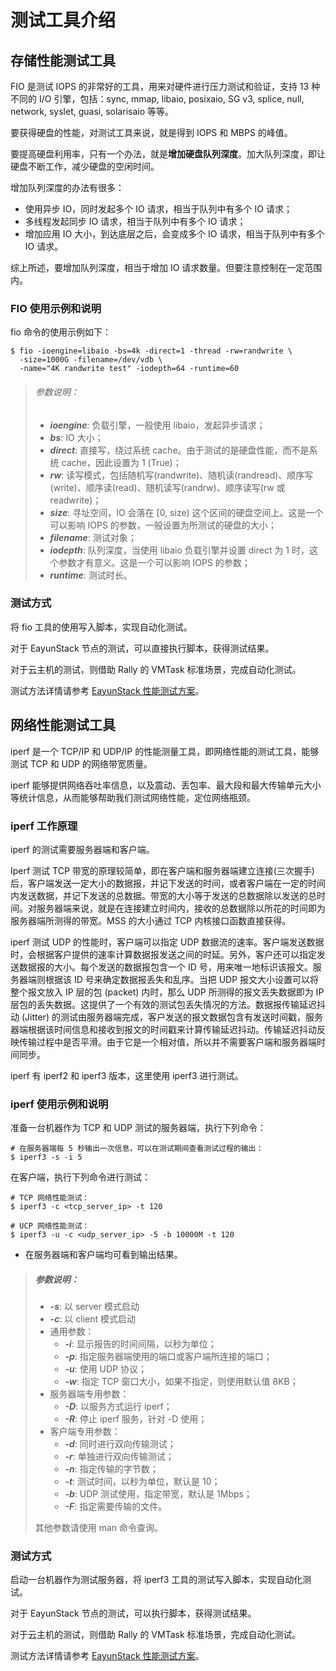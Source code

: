# 测试工具介绍

## 存储性能测试工具

FIO 是测试 IOPS 的非常好的工具，用来对硬件进行压力测试和验证，支持 13 种不同的 I/O 引擎，包括：sync, mmap, libaio, posixaio, SG v3, splice, null, network, syslet, guasi, solarisaio 等等。

要获得硬盘的性能，对测试工具来说，就是得到 IOPS 和 MBPS 的峰值。

要提高硬盘利用率，只有一个办法，就是**增加硬盘队列深度**。加大队列深度，即让硬盘不断工作，减少硬盘的空闲时间。

增加队列深度的办法有很多：

* 使用异步 IO，同时发起多个 IO 请求，相当于队列中有多个 IO 请求；
* 多线程发起同步 IO 请求，相当于队列中有多个 IO 请求；
* 增加应用 IO 大小，到达底层之后，会变成多个 IO 请求，相当于队列中有多个 IO 请求。

综上所述，要增加队列深度，相当于增加 IO 请求数量。但要注意控制在一定范围内。

### FIO 使用示例和说明

fio 命令的使用示例如下：

```
$ fio -ioengine=libaio -bs=4k -direct=1 -thread -rw=randwrite \
  -size=1000G -filename=/dev/vdb \
  -name="4K randwrite test" -iodepth=64 -runtime=60
```

> ###### 参数说明：
> * ***ioengine***: 负载引擎，一般使用 libaio，发起异步请求；
> * ***bs***: IO 大小；
> * ***direct***: 直接写，绕过系统 cache。由于测试的是硬盘性能，而不是系统 cache，因此设置为 1 (True)；
> * ***rw***: 读写模式，包括随机写(randwrite)、随机读(randread)、顺序写(write)、顺序读(read)、随机读写(randrw)、顺序读写(rw 或 readwrite)；
> * ***size***: 寻址空间，IO 会落在 [0, size) 这个区间的硬盘空间上。这是一个可以影响 IOPS 的参数，一般设置为所测试的硬盘的大小；
> * ***filename***: 测试对象；
> * ***iodepth***: 队列深度，当使用 libaio 负载引擎并设置 direct 为 1 时，这个参数才有意义。这是一个可以影响 IOPS 的参数；
> * ***runtime***: 测试时长。

### 测试方式

将 fio 工具的使用写入脚本，实现自动化测试。

对于 EayunStack 节点的测试，可以直接执行脚本，获得测试结果。

对于云主机的测试，则借助 Rally 的 VMTask 标准场景，完成自动化测试。

测试方法详情请参考 [EayunStack 性能测试方案](http://docs.eayun.cn/zh-CN/EayunStack/1.0/html/performance_test/content/vm_storage.html)。

## 网络性能测试工具

iperf 是一个 TCP/IP 和 UDP/IP 的性能测量工具，即网络性能的测试工具，能够测试 TCP 和 UDP 的网络带宽质量。

iperf 能够提供网络吞吐率信息，以及震动、丢包率、最大段和最大传输单元大小等统计信息，从而能够帮助我们测试网络性能，定位网络瓶颈。

### iperf 工作原理

iperf 的测试需要服务器端和客户端。

Iperf 测试 TCP 带宽的原理较简单，即在客户端和服务器端建立连接(三次握手)后，客户端发送一定大小的数据报，并记下发送的时间，或者客户端在一定的时间内发送数据，并记下发送的总数据。带宽的大小等于发送的总数据除以发送的总时间。对服务器端来说，就是在连接建立时间内，接收的总数据除以所花的时间即为服务器端所测得的带宽。MSS 的大小通过 TCP 内核接口函数直接获得。

iperf 测试 UDP 的性能时，客户端可以指定 UDP 数据流的速率。客户端发送数据时，会根据客户提供的速率计算数据报发送之间的时延。另外，客户还可以指定发送数据报的大小。每个发送的数据报包含一个 ID 号，用来唯一地标识该报文。服务器端则根据该 ID 号来确定数据报丢失和乱序。当把 UDP 报文大小设置可以将整个报文放入 IP 层的包 (packet) 内时，那么 UDP 所测得的报文丢失数据即为 IP 层包的丢失数据。这提供了一个有效的测试包丢失情况的方法。数据报传输延迟抖动 (Jitter) 的测试由服务器端完成，客户发送的报文数据包含有发送时间戳，服务器端根据该时间信息和接收到报文的时间戳来计算传输延迟抖动。传输延迟抖动反映传输过程中是否平滑。由于它是一个相对值，所以并不需要客户端和服务器端时间同步。

iperf 有 iperf2 和 iperf3 版本，这里使用 iperf3 进行测试。

### iperf 使用示例和说明

准备一台机器作为 TCP 和 UDP 测试的服务器端，执行下列命令：

```
# 在服务器端每 5 秒输出一次信息，可以在测试期间查看测试过程的输出：
$ iperf3 -s -i 5
```

在客户端，执行下列命令进行测试：

```
# TCP 网络性能测试：
$ iperf3 -c <tcp_server_ip> -t 120

# UCP 网络性能测试：
$ iperf3 -u -c <udp_server_ip> -5 -b 10000M -t 120
```

* 在服务器端和客户端均可看到输出结果。

> ##### 参数说明：
> * ***-s***: 以 server 模式启动
> * ***-c***: 以 client 模式启动
> * 通用参数：
>   * ***-i***: 显示报告的时间间隔，以秒为单位；
>   * ***-p***: 指定服务器端使用的端口或客户端所连接的端口；
>   * ***-u***: 使用 UDP 协议；
>   * ***-w***: 指定 TCP 窗口大小，如果不指定，则使用默认值 8KB；
> * 服务器端专用参数：
>   * ***-D***: 以服务方式运行 iperf；
>   * ***-R***: 停止 iperf 服务，针对 -D 使用；
> * 客户端专用参数：
>   * ***-d***: 同时进行双向传输测试；
>   * ***-r***: 单独进行双向传输测试；
>   * ***-n***: 指定传输的字节数；
>   * ***-t***: 测试时间，以秒为单位，默认是 10；
>   * ***-b***: UDP 测试使用，指定带宽，默认是 1Mbps；
>   * ***-F***: 指定需要传输的文件。
>
> 其他参数请使用 man 命令查询。

### 测试方式

启动一台机器作为测试服务器，将 iperf3 工具的测试写入脚本，实现自动化测试。

对于 EayunStack 节点的测试，可以执行脚本，获得测试结果。

对于云主机的测试，则借助 Rally 的 VMTask 标准场景，完成自动化测试。

测试方法详情请参考 [EayunStack 性能测试方案](http://docs.eayun.cn/zh-CN/EayunStack/1.0/html/performance_test/content/vm_network.html)。
